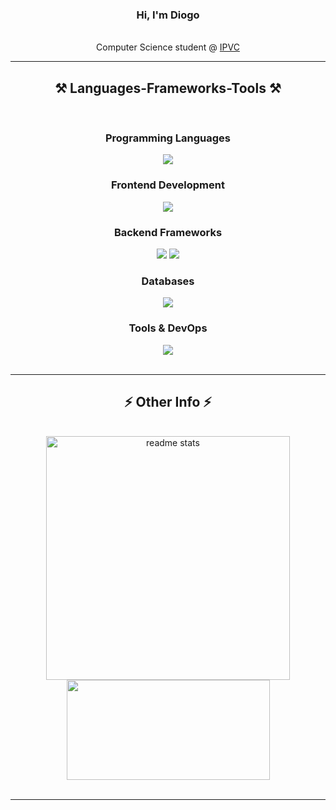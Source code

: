 <h3 align="center">Hi, I'm Diogo</h3>

<br/>

<div align="center">
 Computer Science student @ <a href=https://www.ipvc.pt/cursos/engenharia-informatica/ target="_blank">IPVC</a>

</div>
 
 <hr/>
 
<h2 align="center">⚒️ Languages-Frameworks-Tools ⚒️</h2>
<br/>
<div align="center">
    <h3>Programming Languages</h3>
    <img src="https://skillicons.dev/icons?i=c,cs,java,kotlin,python,php,nodejs,ts,js" /> 
    <h3>Frontend Development</h3>
    <img src="https://skillicons.dev/icons?i=html,css,bootstrap,react,vue,angular,svelte,vite" /> 
    <h3>Backend Frameworks</h3>
    <img src="https://skillicons.dev/icons?i=dotnet,spring,django,laravel,express" />
    <img src="https://skillicons.dev/icons?i=unity,maven,npm" />
    <h3>Databases</h3>
    <img src="https://skillicons.dev/icons?i=mysql,postgres,mongodb,supabase,firebase,sqlite" />
    <h3>Tools & DevOps</h3>
    <img src="https://skillicons.dev/icons?i=docker,git,postman,rabbitmq,graphql,figma" />
</div>


<br/>
<hr/>

<h2 align="center">⚡ Other Info ⚡</h2>
<br>
<div align=center>
 <img width=390 src="https://github-readme-stats-salesp07.vercel.app/api?username=DiogoROliveira&count_private=true&show_icons=true&theme=react&rank_icon=github&border_radius=10" alt="readme stats"/>
 <img width=325 height=160 src="https://github-readme-stats.vercel.app/api/top-langs/?username=DiogoROliveira&layout=compact&theme=react"/>
</div>

<br/>
<hr/>
<br/><br/>
